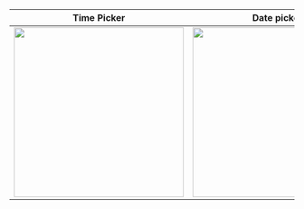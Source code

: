 |Time Picker|Date picker|
|---|---|
|<img src="demo_time_picker.gif" width="300" />|<img src="demo_date_picker.gif" width="300" />|
